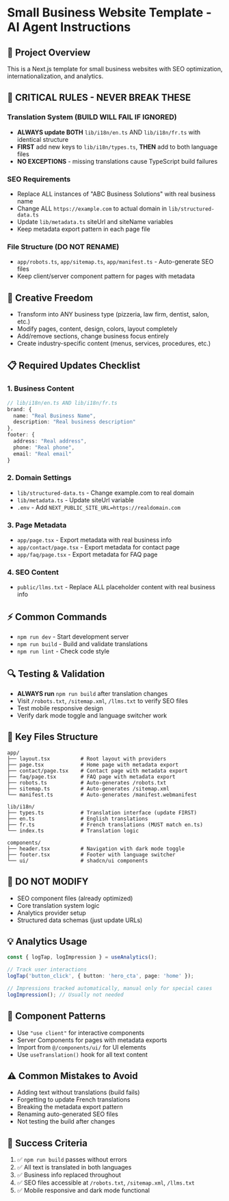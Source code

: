 # Small Business Website Template - AI Agent Instructions

## 🎯 Project Overview
This is a Next.js template for small business websites with SEO optimization, internationalization, and analytics.

## 🚨 CRITICAL RULES - NEVER BREAK THESE

### Translation System (BUILD WILL FAIL IF IGNORED)
- **ALWAYS update BOTH** `lib/i18n/en.ts` AND `lib/i18n/fr.ts` with identical structure
- **FIRST** add new keys to `lib/i18n/types.ts`, **THEN** add to both language files
- **NO EXCEPTIONS** - missing translations cause TypeScript build failures

### SEO Requirements
- Replace ALL instances of "ABC Business Solutions" with real business name
- Change ALL `https://example.com` to actual domain in `lib/structured-data.ts`
- Update `lib/metadata.ts` siteUrl and siteName variables
- Keep metadata export pattern in each page file

### File Structure (DO NOT RENAME)
- `app/robots.ts`, `app/sitemap.ts`, `app/manifest.ts` - Auto-generate SEO files
- Keep client/server component pattern for pages with metadata

## 🎨 Creative Freedom
- Transform into ANY business type (pizzeria, law firm, dentist, salon, etc.)
- Modify pages, content, design, colors, layout completely
- Add/remove sections, change business focus entirely
- Create industry-specific content (menus, services, procedures, etc.)

## 📋 Required Updates Checklist

### 1. Business Content
```typescript
// lib/i18n/en.ts AND lib/i18n/fr.ts
brand: {
  name: "Real Business Name",
  description: "Real business description"
},
footer: {
  address: "Real address",
  phone: "Real phone", 
  email: "Real email"
}
```

### 2. Domain Settings
- `lib/structured-data.ts` - Change example.com to real domain
- `lib/metadata.ts` - Update siteUrl variable
- `.env` - Add `NEXT_PUBLIC_SITE_URL=https://realdomain.com`

### 3. Page Metadata
- `app/page.tsx` - Export metadata with real business info
- `app/contact/page.tsx` - Export metadata for contact page
- `app/faq/page.tsx` - Export metadata for FAQ page

### 4. SEO Content
- `public/llms.txt` - Replace ALL placeholder content with real business info

## ⚡ Common Commands
- `npm run dev` - Start development server
- `npm run build` - Build and validate translations
- `npm run lint` - Check code style

## 🔍 Testing & Validation
- **ALWAYS run** `npm run build` after translation changes
- Visit `/robots.txt`, `/sitemap.xml`, `/llms.txt` to verify SEO files
- Test mobile responsive design
- Verify dark mode toggle and language switcher work

## 📁 Key Files Structure
```
app/
├── layout.tsx          # Root layout with providers
├── page.tsx            # Home page with metadata export
├── contact/page.tsx    # Contact page with metadata export
├── faq/page.tsx        # FAQ page with metadata export
├── robots.ts           # Auto-generates /robots.txt
├── sitemap.ts          # Auto-generates /sitemap.xml
└── manifest.ts         # Auto-generates /manifest.webmanifest

lib/i18n/
├── types.ts            # Translation interface (update FIRST)
├── en.ts               # English translations
├── fr.ts               # French translations (MUST match en.ts)
└── index.ts            # Translation logic

components/
├── header.tsx          # Navigation with dark mode toggle
├── footer.tsx          # Footer with language switcher
└── ui/                 # shadcn/ui components
```

## 🚫 DO NOT MODIFY
- SEO component files (already optimized)
- Core translation system logic
- Analytics provider setup
- Structured data schemas (just update URLs)

## 💡 Analytics Usage
```typescript
const { logTap, logImpression } = useAnalytics();

// Track user interactions
logTap('button_click', { button: 'hero_cta', page: 'home' });

// Impressions tracked automatically, manual only for special cases
logImpression(); // Usually not needed
```

## 🎨 Component Patterns
- Use `"use client"` for interactive components
- Server Components for pages with metadata exports
- Import from `@/components/ui/` for UI elements
- Use `useTranslation()` hook for all text content

## ⚠️ Common Mistakes to Avoid
- Adding text without translations (build fails)
- Forgetting to update French translations
- Breaking the metadata export pattern
- Renaming auto-generated SEO files
- Not testing the build after changes

## 🎯 Success Criteria
1. ✅ `npm run build` passes without errors
2. ✅ All text is translated in both languages
3. ✅ Business info replaced throughout
4. ✅ SEO files accessible at `/robots.txt`, `/sitemap.xml`, `/llms.txt`
5. ✅ Mobile responsive and dark mode functional